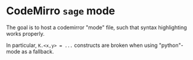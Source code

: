 # CodeMirro `sage` mode

The goal is to host a codemirror "mode" file, such that syntax highlighting works properly.

In particular, `K.<x,y> = ...` constructs are broken when using "python"-mode as a fallback.


